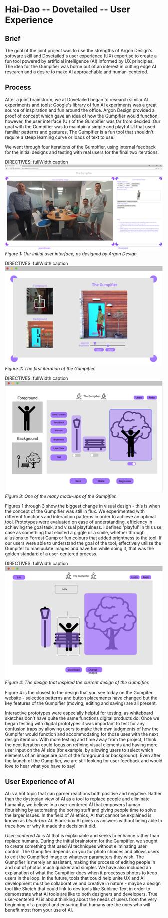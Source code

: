 # Hai-Dao -- Dovetailed -- User Experience

## Brief

The goal of the joint project was to use the strengths of Argon Design's software skill and Dovetailed's user experience (UX) expertise to create a fun tool powered by artificial intelligence (AI) informed by UX principles. The idea for the Gumpifier was borne out of an interest in cutting edge AI research and a desire to make AI approachable and human-centered.

## Process

After a joint brainstorm, we at Dovetailed began to research similar AI experiments and tools: Google's [library of fun AI experiments](https://experiments.withgoogle.com/collection/ai) was a great source of inspiration and fun around the office.  Argon Design provided a proof of concept which gave an idea of how the Gumpifier would function, however, the user interface (UI) of the Gumpifier was far from decided.  Our goal with the Gumpifier was to maintain a simple and playful UI that used familiar patterns and gestures.  The Gumpifier is a fun tool that shouldn't require a steep learning curve or loads of text to use. 

We went through four iterations of the Gumpifier, using internal feedback for the initial designs and testing with real users for the final two iterations. 

DIRECTIVES: fullWidth caption
![image3](./Hai-Dao_images/image3.png)
*Figure 1: Our initial user interface, as designed by Argon Design.*

DIRECTIVES: fullWidth caption
![image4](./Hai-Dao_images/image4.png)
*Figure 2: The first iteration of the Gumpifier.*

DIRECTIVES: fullWidth caption
![image1](./Hai-Dao_images/image1.png)
*Figure 3: One of the many mock-ups of the Gumpifier.*

Figures 1 through 3 show the biggest change in visual design - this is when the concept of the Gumpifier was still in flux.  We experimented with different functions and interaction patterns in order to achieve an optimal tool.  Prototypes were evaluated on ease of understanding, efficiency in achieving the goal task, and visual playfulness.  I defined 'playful' in this use case as something that elicited a giggle or a smile, whether through allusions to Forrest Gump or fun colours that added brightness to the tool.  If our users were able to understand the goal of the tool, effectively utilize the Gumpifer to manipulate images and have fun while doing it, that was the golden standard of a user-centered process.

DIRECTIVES: fullWidth caption
![image2](./Hai-Dao_images/image2.png)
*Figure 4: The design that inspired the current design of the Gumpifier.*

Figure 4 is the closest to the design that you see today on the Gumpifer website - selection patterns and button placements have changed but the key features of the Gumpifier (moving, editing and saving) are all present. 

Interactive prototypes were especially helpful for testing, as whiteboard sketches don't have quite the same functions digital products do.  Once we began testing with digital prototypes it was important to test for any confusion traps by allowing users to make their own judgments of how the Gumpifer would function and accommodating for those uses with the next design iteration.  With more testing and time away from the project, I think the next iteration could focus on refining visual elements and having more user input on the AI side (for example, by allowing users to select which elements of an image are part of the foreground or background).  Even after the launch of the Gumpifier, we are still looking for user feedback and would love to hear what you have to say! 

## User Experience of AI

AI is a hot topic that can garner reactions both positive and negative.  Rather than the dystopian view of AI as a tool to replace people and eliminate humanity, we believe in a user-centered AI that empowers human flourishing by automating the boring stuff and giving people time to solve the larger issues.  In the field of AI ethics, AI that cannot be explained is known as *black-box AI*.  Black-box AI gives us answers without being able to trace how or why it made the decision it did.

*User-centered AI*  is AI that is explainable and seeks to enhance rather than replace humans.  During the initial brainstorm for the Gumpifier, we sought to create something that used AI techniques without eliminating user control.  The Gumpifier depends on you for photo choices and allows users to edit the Gumpified image to whatever parameters they wish.  The Gumpifier is merely an assistant, making the process of editing people in and out of photos much quicker and simpler.  We have also included an explanation of what the Gumpifier does when it processes photos to keep users in the loop.  In the future, tools that could help unite UX and AI development must be collaborative and creative in nature - maybe a design tool like Sketch that could link to dev tools like Sublime Text in order to demonstrate what AI tools are like to both designers and developers.  True user-centered AI is about thinking about the needs of users from the very beginning of a project and ensuring that humans are the ones who will benefit most from your use of AI.

